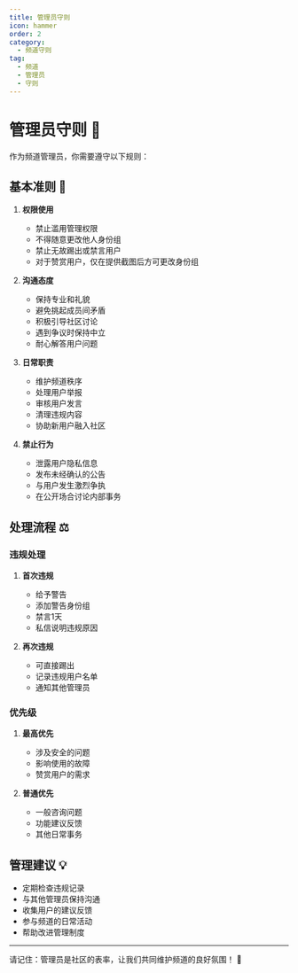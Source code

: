 ```yaml
---
title: 管理员守则
icon: hammer
order: 2
category:
  - 频道守则
tag:
  - 频道
  - 管理员
  - 守则
---
```

# 管理员守则 📜

作为频道管理员，你需要遵守以下规则：

## 基本准则 🌟

1. **权限使用** 
   - 禁止滥用管理权限
   - 不得随意更改他人身份组
   - 禁止无故踢出或禁言用户
   - 对于赞赏用户，仅在提供截图后方可更改身份组

2. **沟通态度**
   - 保持专业和礼貌
   - 避免挑起成员间矛盾
   - 积极引导社区讨论
   - 遇到争议时保持中立
   - 耐心解答用户问题

3. **日常职责**
   - 维护频道秩序
   - 处理用户举报
   - 审核用户发言
   - 清理违规内容
   - 协助新用户融入社区

4. **禁止行为**
   - 泄露用户隐私信息
   - 发布未经确认的公告
   - 与用户发生激烈争执
   - 在公开场合讨论内部事务

## 处理流程 ⚖️

### 违规处理
1. **首次违规**
   - 给予警告
   - 添加警告身份组
   - 禁言1天
   - 私信说明违规原因

2. **再次违规**
   - 可直接踢出
   - 记录违规用户名单
   - 通知其他管理员

### 优先级
1. **最高优先**
   - 涉及安全的问题
   - 影响使用的故障
   - 赞赏用户的需求

2. **普通优先**
   - 一般咨询问题
   - 功能建议反馈
   - 其他日常事务

## 管理建议 💡
- 定期检查违规记录
- 与其他管理员保持沟通
- 收集用户的建议反馈
- 参与频道的日常活动
- 帮助改进管理制度

---

请记住：管理员是社区的表率，让我们共同维护频道的良好氛围！ 🤝